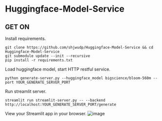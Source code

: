 # Huggingface-Model-Service

## GET ON

Install requirements.
```
git clone https://github.com/shjwudp/Huggingface-Model-Service && cd Huggingface-Model-Service
git submodule update --init --recursive
pip install -r requirements.txt
```

Load huggingface model, start HTTP restful service.
```
python generate-server.py --huggingface_model bigscience/bloom-560m --port YOUR_GENERATE_SERVER_PORT
```

Run streamlit server.
```
streamlit run streamlit-server.py -- --backend http://localhost:YOUR_GENERATE_SERVER_PORT/generate
```

View your Streamlit app in your browser.
![image](https://user-images.githubusercontent.com/11439912/195617248-6106e280-daf7-4fe8-bf6b-25ab11003f10.png)

